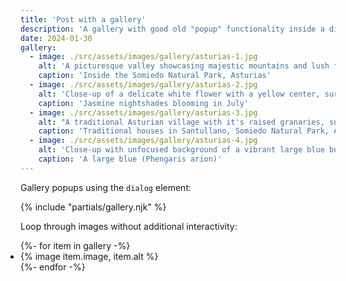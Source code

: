 ```yaml
---
title: 'Post with a gallery'
description: 'A gallery with good old "popup" functionality inside a dialog element, a new image shortcode that links directly to the image with its original dimensions, and a regular loop over images.'
date: 2024-01-30
gallery:
  - image: ./src/assets/images/gallery/asturias-1.jpg
    alt: 'A picturesque valley showcasing majestic mountains and lush forests, creating a serene and captivating landscape'
    caption: 'Inside the Somiedo Natural Park, Asturias'
  - image: ./src/assets/images/gallery/asturias-2.jpg
    alt: 'Close-up of a delicate white flower with a yellow center, surrounded by green leaves'
    caption: 'Jasmine nightshades blooming in July'
  - image: ./src/assets/images/gallery/asturias-3.jpg
    alt: "A traditional Asturian village with it's raised granaries, surrounded by lush green hills and mountains"
    caption: 'Traditional houses in Santullano, Somiedo Natural Park, Asturias'
  - image: ./src/assets/images/gallery/asturias-4.jpg
    alt: 'Close-up with unfocused background of a vibrant large blue butterfly gracefully perched on a delicate flower amidst lush green grass'
    caption: 'A large blue (Phengaris arion)'
---
```


Gallery popups using the `dialog` element:

{% include "partials/gallery.njk" %}

Loop through images without additional interactivity:

<ul class="gallery" role="list" style="padding: 0;">
  {%- for item in gallery -%}
    <li>{% image item.image, item.alt %}</li>
  {%- endfor -%}
</ul>
